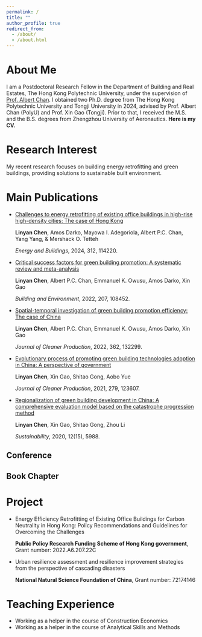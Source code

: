 ```yaml
---
permalink: /
title: ""
author_profile: true
redirect_from: 
  - /about/
  - /about.html
---
```

About Me
===

I am a Postdoctoral Research Fellow in the Department of Building and Real Estates, The Hong Kong Polytechnic University, under the supervision of [Prof. Albert Chan](https://www.polyu.edu.hk/bre/people/academic-staff/ir-prof-albert-pc-chan/). I obtained two Ph.D. degree from The Hong Kong Polytechnic University and Tongji University in 2024, advised by Prof. Albert Chan (PolyU) and Prof. Xin Gao (Tongji). Prior to that, I received the M.S. and the B.S. degrees from Zhengzhou University of Aeronautics. **Here is my CV.**

Research Interest
===
My recent research focuses on building energy retrofitting and green buildings, providing solutions to sustainable built environment. 


Main Publications
======

* [Challenges to energy retrofitting of existing office buildings in high-rise high-density cities: The case of Hong Kong](https://www.sciencedirect.com/science/article/pii/S0378778824003360?casa_token=qJRsIigIVKwAAAAA:JBUcjH6mP8jfF4rITKN_fn-xUzuSSc31BED7nRW8cgq20WxQXB0ugCnq5a1AGMeoaMQyRk5DAA)

  **Linyan Chen**, Amos Darko, Mayowa I. Adegoriola, Albert P.C. Chan, Yang Yang, & Mershack O. Tetteh

  *Energy and Buildings*, 2024, 312, 114220.
  
* [Critical success factors for green building promotion: A systematic review and meta-analysis](https://www.sciencedirect.com/science/article/pii/S0360132321008489?casa_token=Fs-AJU_iy2QAAAAA:XmumxihA3WPJwii6eiA6Ozjcu_4nBUj05lA-IJyeVdXica12bo_XJIThIU3CrgvMmSvf2PPYOA)
  
  **Linyan Chen**, Albert P.C. Chan, Emmanuel K. Owusu, Amos Darko, Xin Gao
  
  *Building and Environment*, 2022, 207, 108452.

* [Spatial-temporal investigation of green building promotion efficiency: The case of China](https://www.sciencedirect.com/science/article/pii/S0959652622019035?casa_token=1kGB84nRMHMAAAAA:JH_4Eca7RGqCFG7shaOHj_-xV5TeQ0nhjm_SRs14izmd2i7b4qyZVC5vfxRnadUd4qdvbGfFOw)

  **Linyan Chen**, Albert P.C. Chan, Emmanuel K. Owusu, Amos Darko, Xin Gao

  *Journal of Cleaner Production*, 2022, 362, 132299.

* [Evolutionary process of promoting green building technologies adoption in China: A perspective of government](https://www.sciencedirect.com/science/article/pii/S0959652620336520?casa_token=8MOEK0N7AtIAAAAA:WjbRpOgXWjQPu4if03yN9b-suJPNq-ULd6nJPATT8Yue7cSYT92iAzO3gM0808cBRVSKzsNDDg)

  **Linyan Chen**, Xin Gao, Shitao Gong, Aobo Yue
 
  *Journal of Cleaner Production*, 2021, 279, 123607.

* [Regionalization of green building development in China: A comprehensive evaluation model based on the catastrophe progression method](https://www.mdpi.com/2071-1050/12/15/5988)

  **Linyan Chen**, Xin Gao, Shitao Gong, Zhou Li
  
  *Sustainability*, 2020, 12(15), 5988.

Conference 
---


Book Chapter
---




Project
===
* Energy Efficiency Retrofitting of Existing Office Buildings for Carbon Neutrality in Hong Kong: Policy Recommendations and Guidelines for Overcoming the Challenges

  **Public Policy Research Funding Scheme of Hong Kong government**, Grant number: 2022.A6.207.22C
  
* Urban resilience assessment and resilience improvement strategies from the perspective of cascading disasters

  **National Natural Science Foundation of China**, Grant number: 72174146

Teaching Experience
===
* Working as a helper in the course of Construction Economics
* Working as a helper in the course of Analytical Skills and Methods




